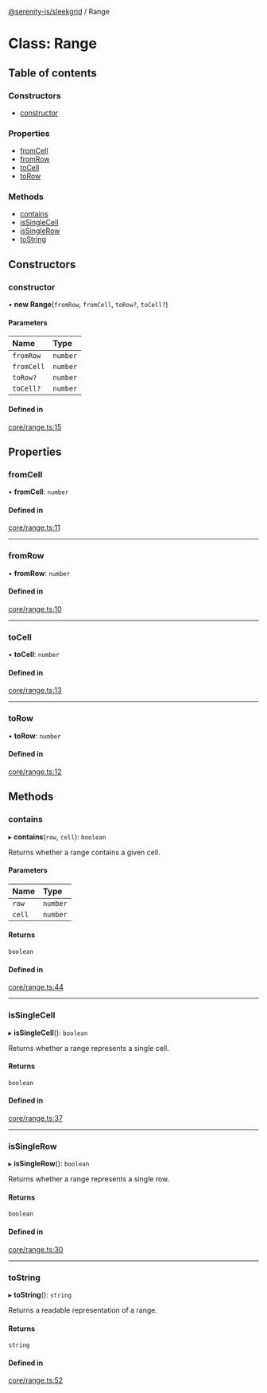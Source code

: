 [@serenity-is/sleekgrid](../README.md) / Range

# Class: Range

## Table of contents

### Constructors

- [constructor](Range.md#constructor)

### Properties

- [fromCell](Range.md#fromcell)
- [fromRow](Range.md#fromrow)
- [toCell](Range.md#tocell)
- [toRow](Range.md#torow)

### Methods

- [contains](Range.md#contains)
- [isSingleCell](Range.md#issinglecell)
- [isSingleRow](Range.md#issinglerow)
- [toString](Range.md#tostring)

## Constructors

### constructor

• **new Range**(`fromRow`, `fromCell`, `toRow?`, `toCell?`)

#### Parameters

| Name | Type |
| :------ | :------ |
| `fromRow` | `number` |
| `fromCell` | `number` |
| `toRow?` | `number` |
| `toCell?` | `number` |

#### Defined in

[core/range.ts:15](https://github.com/serenity-is/sleekgrid/blob/master/src/core/range.ts#line&#x3D;15)

## Properties

### fromCell

• **fromCell**: `number`

#### Defined in

[core/range.ts:11](https://github.com/serenity-is/sleekgrid/blob/master/src/core/range.ts#line&#x3D;11)

___

### fromRow

• **fromRow**: `number`

#### Defined in

[core/range.ts:10](https://github.com/serenity-is/sleekgrid/blob/master/src/core/range.ts#line&#x3D;10)

___

### toCell

• **toCell**: `number`

#### Defined in

[core/range.ts:13](https://github.com/serenity-is/sleekgrid/blob/master/src/core/range.ts#line&#x3D;13)

___

### toRow

• **toRow**: `number`

#### Defined in

[core/range.ts:12](https://github.com/serenity-is/sleekgrid/blob/master/src/core/range.ts#line&#x3D;12)

## Methods

### contains

▸ **contains**(`row`, `cell`): `boolean`

Returns whether a range contains a given cell.

#### Parameters

| Name | Type |
| :------ | :------ |
| `row` | `number` |
| `cell` | `number` |

#### Returns

`boolean`

#### Defined in

[core/range.ts:44](https://github.com/serenity-is/sleekgrid/blob/master/src/core/range.ts#line&#x3D;44)

___

### isSingleCell

▸ **isSingleCell**(): `boolean`

Returns whether a range represents a single cell.

#### Returns

`boolean`

#### Defined in

[core/range.ts:37](https://github.com/serenity-is/sleekgrid/blob/master/src/core/range.ts#line&#x3D;37)

___

### isSingleRow

▸ **isSingleRow**(): `boolean`

Returns whether a range represents a single row.

#### Returns

`boolean`

#### Defined in

[core/range.ts:30](https://github.com/serenity-is/sleekgrid/blob/master/src/core/range.ts#line&#x3D;30)

___

### toString

▸ **toString**(): `string`

Returns a readable representation of a range.

#### Returns

`string`

#### Defined in

[core/range.ts:52](https://github.com/serenity-is/sleekgrid/blob/master/src/core/range.ts#line&#x3D;52)

